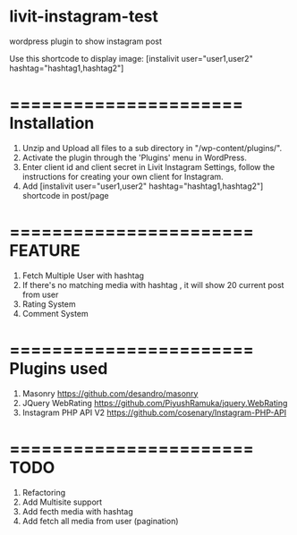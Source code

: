 # livit-instagram-test
wordpress plugin to show instagram post

Use this shortcode to display image: 
[instalivit user="user1,user2" hashtag="hashtag1,hashtag2"]

======================
Installation
======================
1. Unzip and Upload all files to a sub directory in "/wp-content/plugins/".
2. Activate the plugin through the 'Plugins' menu in WordPress.
3. Enter client id and client secret in Livit Instagram Settings, follow the instructions for creating your own client for Instagram.
4. Add [instalivit user="user1,user2" hashtag="hashtag1,hashtag2"] shortcode in post/page

=======================
FEATURE
=======================
1. Fetch Multiple User with hashtag
2. If there's no matching media with hashtag , it will show 20 current post from user
3. Rating System 
4. Comment System 

=======================
Plugins used
=======================
1. Masonry https://github.com/desandro/masonry
2. JQuery WebRating https://github.com/PiyushRamuka/jquery.WebRating
3. Instagram PHP API V2 https://github.com/cosenary/Instagram-PHP-API

=======================
TODO
=======================
1. Refactoring
2. Add Multisite support
3. Add fecth media with hashtag
4. Add fetch all media from user (pagination)